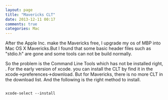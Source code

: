 ```yaml
---
layout: page
title: "Mavericks CLT"
date: 2013-12-11 00:17
comments: true
categories: Mac 
---
```


After the Apple Inc. make the Mavericks free, I upgrade my os of MBP into Mac OS X
Mavericks.But I found that some basic header files such as "stdio.h" are gone and some
tools can not be build normally.

So the problem is the Command Line Tools which has not be installed right, .
For the early version of xcode. you can install the CLT by find it in the
xcode->preferences->download. But for Mavericks, there is no more CLT in the
download list. And the following is the right method to install.
<pre>
<code>
xcode-select --install
</code>
</pre>

